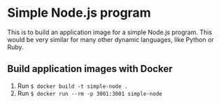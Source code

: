 # Simple Node.js program

This is to build an application image for a simple Node.js program. This would be very similar for many other dynamic languages, like Python or Ruby.

## Build application images with Docker

1. Run `$ docker build -t simple-node .`
2. Run `$ docker run --rm -p 3001:3001 simple-node`
